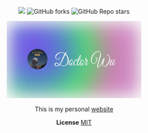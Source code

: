 <p align="center">
<img src="https://api.netlify.com/api/v1/badges/011da457-9ec5-41a8-ae63-733574c63873/deploy-status"></img>
<img alt="GitHub forks" src="https://img.shields.io/github/forks/Doctor-wu/Wh04m1">
<img alt="GitHub Repo stars" src="https://img.shields.io/github/stars/Doctor-wu/Wh04m1">
</p>
<p align="center">
  <img src='./public/og.svg' height='180'/>
</p>
<p align="center">
  This is my personal <a href="https://doctorwu.me" target="_blank">website</a>
</p>
<p align="center">
  <b>License</b>
  <a href="http://opensource.org/licenses/MIT">MIT</a>
</p>

